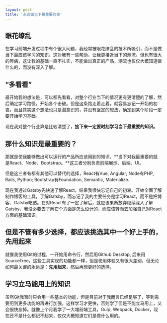 ```yaml
---
layout: post
title: '永远做当下最重要的事'
---
```


## 眼花缭乱
在学习前端开发过程中有个很大问题，我经常被眼花缭乱的技术所吸引，而不是做当下最应该学习的知识。这对我有一些帮助，让我更接近当下的潮流。但也有很大的弊病，这让我的基础一直不扎实，不能做出真正的产品，潮流也仅仅大概知道做什么的，而没有深入了解。

## “多看看”
最开始我的想法是，可以都先看看，对整个行业当下的情况更有更清楚的了解，然后确定学习路径，开始各个击破。但是这条路走着走着，就容易忘记一开始的初衷，而且其实这个想法也只是潜意识的，并没有坚定的想法，确定到某个阶段一定要开始学习基础。

现在我对整个行业算是比较清楚了，**接下来一定要时刻学习当下最重要的知识。**

## 那什么知识是最重要的？

那就是使我能够做出可以运行的产品所应该用到的知识。**当下对我最重要的就是React、Node、Bootstrap。**这三者分别负责前端展示、后端、UI。

但是这三者有都有其他可以替代的选择，React有Vue, Angular; Node有PHP, Rails, Python; Bootstrap有Foundation, Semantic, Materialize.

现在我通过Gatsby先快速了解React，结果我很快忘记自己的初衷。开始全面了解制作博客的工具，了解Gatsby，而忘记了我的主要任务是学习React，而不是把博客、Gatsby吃透。在对React有了一定了解后，就应该果断放弃继续深入了解Gatsby，我没必要去了解它个方面是怎么设计的，而应该转而去加强自己对React方面的基础知识。

## 但是不管有多少选择，都应该挑选其中一个好上手的，先用起来

就像我使用Git的过程，一开始用命令行，然后用Github Desktop, 后来用SourceTree，这些工具实现的功能都一样，但是使用体验又有很大差别，但无论如何最关键的永远是：**先用起来**，然后再想更好的选择。

## 学习立马能用上的知识
虽然Git我暂时只会用一些基本的功能，但是目前对于我而言已经足够了，等到需要用到更多功能的再进行加强，这样学习才更快，否则学了但是不能立马用上，又会很快忘掉。就像上个月我学了一大堆前端工具，Gulp, Webpack, Docker，现在还不是什么都记不起来，仅仅大概知道它们是做什么用的。